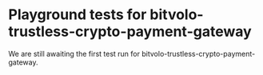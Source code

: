 # Playground tests for bitvolo-trustless-crypto-payment-gateway
We are still awaiting the first test run for bitvolo-trustless-crypto-payment-gateway.
